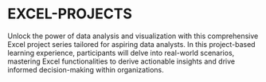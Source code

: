 # EXCEL-PROJECTS
Unlock the power of data analysis and visualization with this comprehensive Excel project series tailored for aspiring data analysts. In this project-based learning experience, participants will delve into real-world scenarios, mastering Excel functionalities to derive actionable insights and drive informed decision-making within organizations.
